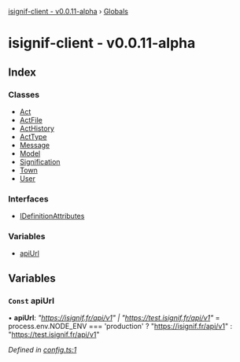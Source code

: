 [isignif-client - v0.0.11-alpha](README.md) › [Globals](globals.md)

# isignif-client - v0.0.11-alpha

## Index

### Classes

* [Act](classes/act.md)
* [ActFile](classes/actfile.md)
* [ActHistory](classes/acthistory.md)
* [ActType](classes/acttype.md)
* [Message](classes/message.md)
* [Model](classes/model.md)
* [Signification](classes/signification.md)
* [Town](classes/town.md)
* [User](classes/user.md)

### Interfaces

* [IDefinitionAttributes](interfaces/idefinitionattributes.md)

### Variables

* [apiUrl](globals.md#const-apiurl)

## Variables

### `Const` apiUrl

• **apiUrl**: *"https://isignif.fr/api/v1" | "https://test.isignif.fr/api/v1"* =  process.env.NODE_ENV === 'production' ? "https://isignif.fr/api/v1" : "https://test.isignif.fr/api/v1"

*Defined in [config.ts:1](https://github.com/isignif/isignif-client/blob/208f3c5/src/config.ts#L1)*
